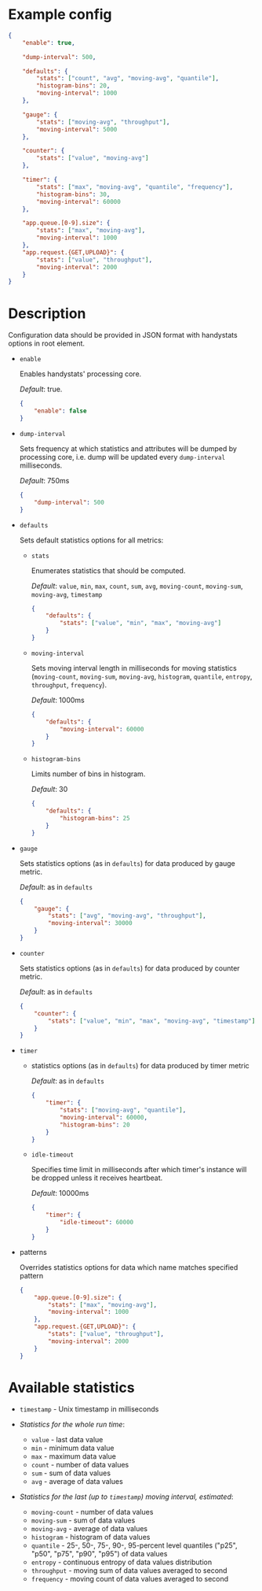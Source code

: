 Example config
==============

```json
{
	"enable": true,

	"dump-interval": 500,

	"defaults": {
		"stats": ["count", "avg", "moving-avg", "quantile"],
		"histogram-bins": 20,
		"moving-interval": 1000
	},

	"gauge": {
		"stats": ["moving-avg", "throughput"],
		"moving-interval": 5000
	},

	"counter": {
		"stats": ["value", "moving-avg"]
	},

	"timer": {
		"stats": ["max", "moving-avg", "quantile", "frequency"],
		"histogram-bins": 30,
		"moving-interval": 60000
	},

	"app.queue.[0-9].size": {
		"stats": ["max", "moving-avg"],
		"moving-interval": 1000
	},
	"app.request.{GET,UPLOAD}": {
		"stats": ["value", "throughput"],
		"moving-interval": 2000
	}
}
```

Description
===========

Configuration data should be provided in JSON format with handystats options in root element.

- `enable`

	Enables handystats' processing core.

	*Default*: true.

	```json
	{
		"enable": false
	}
	```

- `dump-interval`

	Sets frequency at which statistics and attributes will be dumped by processing core,
i.e. dump will be updated every `dump-interval` milliseconds.

	*Default*: 750ms

	```json
	{
		"dump-interval": 500
	}
	```

- `defaults`

	Sets default statistics options for all metrics:

	* `stats`

		Enumerates statistics that should be computed.

		*Default*: `value`, `min`, `max`, `count`, `sum`, `avg`, `moving-count`, `moving-sum`, `moving-avg`, `timestamp`

		```json
		{
			"defaults": {
				"stats": ["value", "min", "max", "moving-avg"]
			}
		}
		```

	* `moving-interval`

		Sets moving interval length in milliseconds for moving statistics
		(`moving-count`, `moving-sum`, `moving-avg`, `histogram`, `quantile`, `entropy`, `throughput`, `frequency`).

		*Default*: 1000ms

		```json
		{
			"defaults": {
				"moving-interval": 60000
			}
		}
		```

	* `histogram-bins`

		Limits number of bins in histogram.

		*Default*: 30

		```json
		{
			"defaults": {
				"histogram-bins": 25
			}
		}
		```

- `gauge`

	Sets statistics options (as in `defaults`) for data produced by gauge metric.

	*Default*: as in `defaults`

	```json
	{
		"gauge": {
			"stats": ["avg", "moving-avg", "throughput"],
			"moving-interval": 30000
		}
	}
	```

- `counter`

	Sets statistics options (as in `defaults`) for data produced by counter metric.

	*Default*: as in `defaults`

	```json
	{
		"counter": {
			"stats": ["value", "min", "max", "moving-avg", "timestamp"]
		}
	}
	```

- `timer`

	- statistics options (as in `defaults`) for data produced by timer metric

		*Default*: as in `defaults`

		```json
		{
			"timer": {
				"stats": ["moving-avg", "quantile"],
				"moving-interval": 60000,
				"histogram-bins": 20
			}
		}
		```

	- `idle-timeout`

		Specifies time limit in milliseconds after which timer's instance will be dropped unless it receives heartbeat.

		*Default*: 10000ms

		```json
		{
			"timer": {
				"idle-timeout": 60000
			}
		}
		```

- patterns

	Overrides statistics options for data which name matches specified pattern

	```json
	{
		"app.queue.[0-9].size": {
			"stats": ["max", "moving-avg"],
			"moving-interval": 1000
		},
		"app.request.{GET,UPLOAD}": {
			"stats": ["value", "throughput"],
			"moving-interval": 2000
		}
	}
	```

Available statistics
====================

- `timestamp` - Unix timestamp in milliseconds

- *Statistics for the whole run time*:
	* `value` - last data value
	* `min` - minimum data value
	* `max` - maximum data value
	* `count` - number of data values
	* `sum` - sum of data values
	* `avg` - average of data values


- *Statistics for the last (up to `timestamp`) moving interval, estimated*:
	* `moving-count` - number of data values
	* `moving-sum` - sum of data values
	* `moving-avg` - average of data values
	* `histogram` - histogram of data values
	* `quantile` - 25-, 50-, 75-, 90-, 95-percent level quantiles ("p25", "p50", "p75", "p90", "p95") of data values
	* `entropy` - continuous entropy of data values distribution
	* `throughput` - moving sum of data values averaged to second
	* `frequency` - moving count of data values averaged to second
